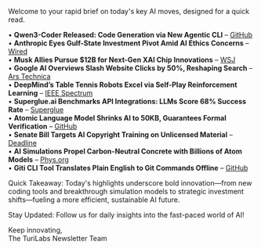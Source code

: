 Welcome to your rapid brief on today's key AI moves, designed for a quick read.

• **Qwen3-Coder Released: Code Generation via New Agentic CLI** – [GitHub](https://github.com/QwenLM/qwen-codereply)  
• **Anthropic Eyes Gulf-State Investment Pivot Amid AI Ethics Concerns** – [Wired](https://www.wired.com/story/anthropic-dario-amodei-gulf-state-leaked-memo/)  
• **Musk Allies Pursue $12B for Next-Gen XAI Chip Innovations** – [WSJ](https://www.wsj.com/tech/ai/elon-musk-x-ai-funding-feecede1)  
• **Google AI Overviews Slash Website Clicks by 50%, Reshaping Search** – [Ars Technica](https://arstechnica.com/ai/2025/07/research-shows-google-ai-overviews-reduce-website-clicks-by-almost-half/)  
• **DeepMind’s Table Tennis Robots Excel via Self-Play Reinforcement Learning** – [IEEE Spectrum](https://spectrum.ieee.org/deepmind-table-tennis-robots)  
• **Superglue.ai Benchmarks API Integrations: LLMs Score 68% Success Rate** – [Superglue](https://superglue.ai/api-ranking/)  
• **Atomic Language Model Shrinks AI to 50KB, Guarantees Formal Verification** – [GitHub](https://github.com/dkypuros/atomic-lang-model)  
• **Senate Bill Targets AI Copyright Training on Unlicensed Material** – [Deadline](https://deadline.com/2025/07/senate-bill-ai-copyright-1236463986/)  
• **AI Simulations Propel Carbon-Neutral Concrete with Billions of Atom Models** – [Phys.org](https://phys.org/news/2025-07-ai-simulate-billions-atoms-simultaneously.html)  
• **Giti CLI Tool Translates Plain English to Git Commands Offline** – [GitHub](https://github.com/Sumit189/giti)

Quick Takeaway: Today's highlights underscore bold innovation—from new coding tools and breakthrough simulation models to strategic investment shifts—fueling a more efficient, sustainable AI future.

Stay Updated: Follow us for daily insights into the fast-paced world of AI! 

Keep innovating,  
The TuriLabs Newsletter Team